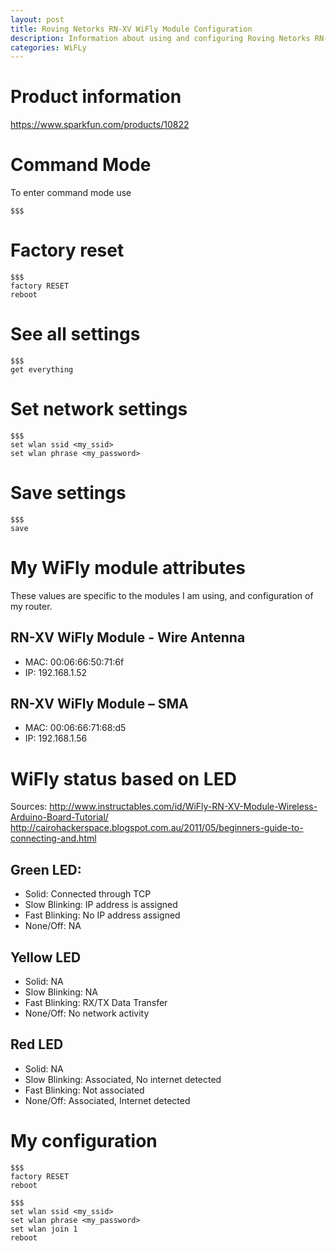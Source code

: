 ```yaml
---
layout: post
title: Roving Netorks RN-XV WiFly Module Configuration
description: Information about using and configuring Roving Netorks RN-XV WiFly Module Configuration
categories: WiFLy
---
```


# Product information

https://www.sparkfun.com/products/10822

# Command Mode

To enter command mode use

```
$$$
```

# Factory reset

```
$$$
factory RESET
reboot
```

# See all settings

```
$$$
get everything
```

# Set network settings

```
$$$
set wlan ssid <my_ssid>
set wlan phrase <my_password>
```

# Save settings

```
$$$
save
```


# My WiFly module attributes

These values are specific to the modules I am using, and configuration of my router.

## RN-XV WiFly Module - Wire Antenna

*   MAC: 00:06:66:50:71:6f
*   IP:  192.168.1.52

## RN-XV WiFly Module – SMA

*   MAC: 00:06:66:71:68:d5
*   IP:  192.168.1.56


# WiFly status based on LED

Sources:
http://www.instructables.com/id/WiFly-RN-XV-Module-Wireless-Arduino-Board-Tutorial/
http://cairohackerspace.blogspot.com.au/2011/05/beginners-guide-to-connecting-and.html

## Green LED:
*   Solid:         Connected through TCP
*   Slow Blinking: IP address is assigned
*   Fast Blinking: No IP address assigned
*   None/Off:      NA

## Yellow LED
*   Solid:         NA
*   Slow Blinking: NA
*   Fast Blinking: RX/TX Data Transfer
*   None/Off:      No network activity

## Red LED
*   Solid:         NA
*   Slow Blinking: Associated, No internet detected
*   Fast Blinking: Not associated
*   None/Off:      Associated, Internet detected

# My configuration

```
$$$
factory RESET
reboot
```

```
$$$
set wlan ssid <my_ssid>
set wlan phrase <my_password>
set wlan join 1
reboot
```
